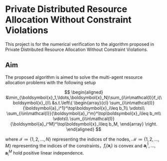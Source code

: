 # Private Distributed Resource Allocation Without Constraint Violations

This project is for the numerical verification to the algorithm proposed in Private Distributed Resource Allocation Without Constraint Violations.

## Aim

The proposed algorithm is aimed to solve the multi-agent resource allocation problems with the following setup

$$
\begin{aligned}
&\min_{\boldsymbol{x}_1,\ldots,\boldsymbol{x}_N}\sum_{i\in\mathcal{I}}f_i(\boldsymbol{x}_i)\\
&s.t.\left\{
\begin{array}{cl}
\sum_{i\in\mathcal{I}}{\boldsymbol{a}_i^1}^\top\boldsymbol{x}_i\leq b_1\\
\vdots\\
\sum_{i\in\mathcal{I}}{\boldsymbol{a}_i^m}^\top\boldsymbol{x}_i\leq b_m\\
\vdots\\
\sum_{i\in\mathcal{I}}{\boldsymbol{a}_i^M}^\top\boldsymbol{x}_i\leq b_M,
\end{array}
\right.
\end{aligned}
$$

where $\mathcal{I}\coloneqq \{1,2,\ldots,N\}$ representing the indices of the nodes, $\mathcal{M}\coloneqq\{1,2,\ldots,M\}$ representing the indices of the constraints，$f_i(\boldsymbol{x}_i)$ is convex and $\boldsymbol{a}_i^1,\ldots,\boldsymbol{a}_i^M$ hold positive linear independence.

